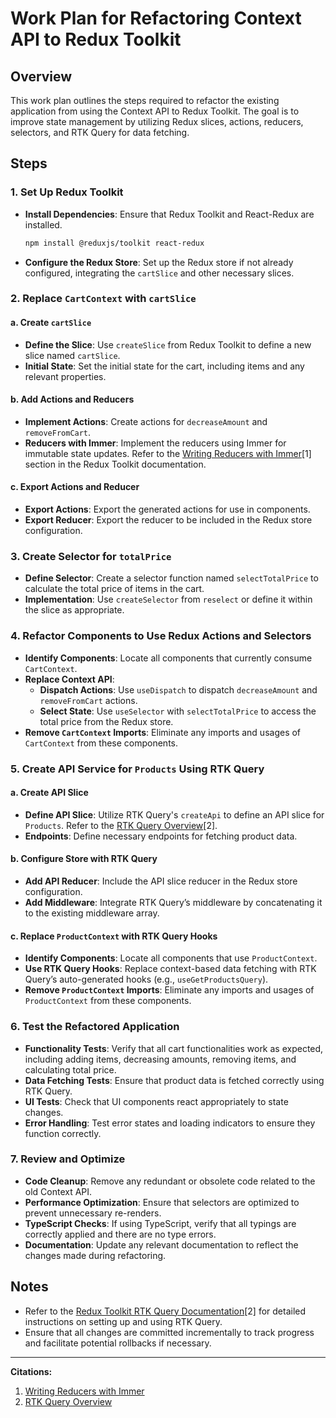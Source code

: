 # Work Plan for Refactoring Context API to Redux Toolkit

## Overview

This work plan outlines the steps required to refactor the existing application from using the Context API to Redux Toolkit. The goal is to improve state management by utilizing Redux slices, actions, reducers, selectors, and RTK Query for data fetching.

## Steps

### 1. Set Up Redux Toolkit

- **Install Dependencies**: Ensure that Redux Toolkit and React-Redux are installed.
  ```bash
  npm install @reduxjs/toolkit react-redux
  ```
- **Configure the Redux Store**: Set up the Redux store if not already configured, integrating the `cartSlice` and other necessary slices.

### 2. Replace `CartContext` with `cartSlice`

#### a. Create `cartSlice`

- **Define the Slice**: Use `createSlice` from Redux Toolkit to define a new slice named `cartSlice`.
- **Initial State**: Set the initial state for the cart, including items and any relevant properties.

#### b. Add Actions and Reducers

- **Implement Actions**: Create actions for `decreaseAmount` and `removeFromCart`.
- **Reducers with Immer**: Implement the reducers using Immer for immutable state updates. Refer to the [Writing Reducers with Immer](https://redux-toolkit.js.org/usage/immer-reducers)[1] section in the Redux Toolkit documentation.

#### c. Export Actions and Reducer

- **Export Actions**: Export the generated actions for use in components.
- **Export Reducer**: Export the reducer to be included in the Redux store configuration.

### 3. Create Selector for `totalPrice`

- **Define Selector**: Create a selector function named `selectTotalPrice` to calculate the total price of items in the cart.
- **Implementation**: Use `createSelector` from `reselect` or define it within the slice as appropriate.

### 4. Refactor Components to Use Redux Actions and Selectors

- **Identify Components**: Locate all components that currently consume `CartContext`.
- **Replace Context API**:
  - **Dispatch Actions**: Use `useDispatch` to dispatch `decreaseAmount` and `removeFromCart` actions.
  - **Select State**: Use `useSelector` with `selectTotalPrice` to access the total price from the Redux store.
- **Remove `CartContext` Imports**: Eliminate any imports and usages of `CartContext` from these components.

### 5. Create API Service for `Products` Using RTK Query

#### a. Create API Slice

- **Define API Slice**: Utilize RTK Query's `createApi` to define an API slice for `Products`. Refer to the [RTK Query Overview](https://redux-toolkit.js.org/rtk-query/overview)[2].
- **Endpoints**: Define necessary endpoints for fetching product data.

#### b. Configure Store with RTK Query

- **Add API Reducer**: Include the API slice reducer in the Redux store configuration.
- **Add Middleware**: Integrate RTK Query’s middleware by concatenating it to the existing middleware array.

#### c. Replace `ProductContext` with RTK Query Hooks

- **Identify Components**: Locate all components that use `ProductContext`.
- **Use RTK Query Hooks**: Replace context-based data fetching with RTK Query’s auto-generated hooks (e.g., `useGetProductsQuery`).
- **Remove `ProductContext` Imports**: Eliminate any imports and usages of `ProductContext` from these components.

### 6. Test the Refactored Application

- **Functionality Tests**: Verify that all cart functionalities work as expected, including adding items, decreasing amounts, removing items, and calculating total price.
- **Data Fetching Tests**: Ensure that product data is fetched correctly using RTK Query.
- **UI Tests**: Check that UI components react appropriately to state changes.
- **Error Handling**: Test error states and loading indicators to ensure they function correctly.

### 7. Review and Optimize

- **Code Cleanup**: Remove any redundant or obsolete code related to the old Context API.
- **Performance Optimization**: Ensure that selectors are optimized to prevent unnecessary re-renders.
- **TypeScript Checks**: If using TypeScript, verify that all typings are correctly applied and there are no type errors.
- **Documentation**: Update any relevant documentation to reflect the changes made during refactoring.

## Notes

- Refer to the [Redux Toolkit RTK Query Documentation](https://redux-toolkit.js.org/rtk-query/overview)[2] for detailed instructions on setting up and using RTK Query.
- Ensure that all changes are committed incrementally to track progress and facilitate potential rollbacks if necessary.

---

**Citations:**

1. [Writing Reducers with Immer](https://redux-toolkit.js.org/usage/immer-reducers)
2. [RTK Query Overview](https://redux-toolkit.js.org/rtk-query/overview)
